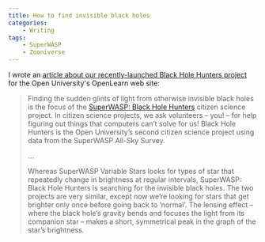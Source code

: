 ```yaml
---
title: How to find invisible black holes
categories:
    - Writing
tags:
    - SuperWASP
    - Zooniverse
---
```


I wrote an [article about our recently-launched Black Hole Hunters project](https://www.open.edu/openlearn/science-maths-technology/across-the-sciences/how-find-invisible-black-holes) for the Open University's OpenLearn web site:

> Finding the sudden glints of light from otherwise invisible black holes is the focus of the [SuperWASP: Black Hole Hunters](https://www.zooniverse.org/projects/hughdickinson/superwasp-black-hole-hunters) citizen science project. In citizen science projects, we ask volunteers – you! – for help figuring out things that computers can’t solve for us! Black Hole Hunters is the Open University’s second citizen science project using data from the SuperWASP All-Sky Survey.
>
> ...
>
> Whereas SuperWASP Variable Stars looks for types of star that repeatedly change in brightness at regular intervals, SuperWASP: Black Hole Hunters is searching for the invisible black holes. The two projects are very similar, except now we’re looking for stars that get brighter only once before going back to ‘normal’. The lensing effect – where the black hole’s gravity bends and focuses the light from its companion star – makes a short, symmetrical peak in the graph of the star’s brightness. 